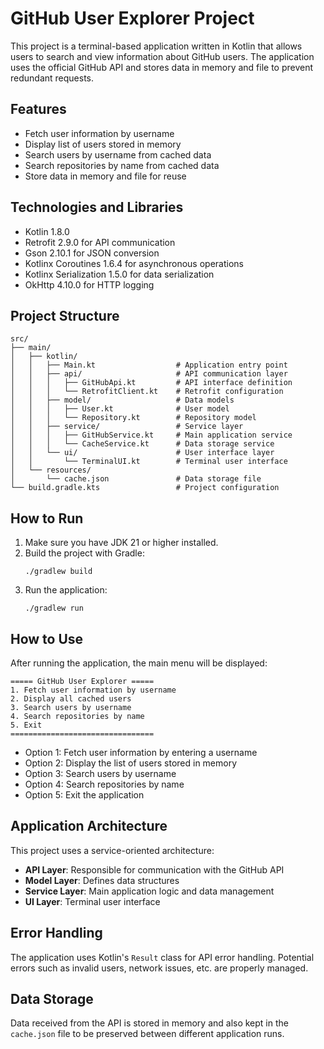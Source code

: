 # GitHub User Explorer Project

This project is a terminal-based application written in Kotlin that allows users to search and view information about GitHub users. The application uses the official GitHub API and stores data in memory and file to prevent redundant requests.

## Features

- Fetch user information by username
- Display list of users stored in memory
- Search users by username from cached data
- Search repositories by name from cached data
- Store data in memory and file for reuse

## Technologies and Libraries

- Kotlin 1.8.0
- Retrofit 2.9.0 for API communication
- Gson 2.10.1 for JSON conversion
- Kotlinx Coroutines 1.6.4 for asynchronous operations
- Kotlinx Serialization 1.5.0 for data serialization
- OkHttp 4.10.0 for HTTP logging

## Project Structure

```
src/
├── main/
│   ├── kotlin/
│   │   ├── Main.kt                  # Application entry point
│   │   ├── api/                     # API communication layer
│   │   │   ├── GitHubApi.kt         # API interface definition
│   │   │   └── RetrofitClient.kt    # Retrofit configuration
│   │   ├── model/                   # Data models
│   │   │   ├── User.kt              # User model
│   │   │   └── Repository.kt        # Repository model
│   │   ├── service/                 # Service layer
│   │   │   ├── GitHubService.kt     # Main application service
│   │   │   └── CacheService.kt      # Data storage service
│   │   └── ui/                      # User interface layer
│   │       └── TerminalUI.kt        # Terminal user interface
│   └── resources/
│       └── cache.json               # Data storage file
└── build.gradle.kts                 # Project configuration
```

## How to Run

1. Make sure you have JDK 21 or higher installed.
2. Build the project with Gradle:
   ```
   ./gradlew build
   ```
3. Run the application:
   ```
   ./gradlew run
   ```

## How to Use

After running the application, the main menu will be displayed:

```
===== GitHub User Explorer =====
1. Fetch user information by username
2. Display all cached users
3. Search users by username
4. Search repositories by name
5. Exit
================================
```

- Option 1: Fetch user information by entering a username
- Option 2: Display the list of users stored in memory
- Option 3: Search users by username
- Option 4: Search repositories by name
- Option 5: Exit the application

## Application Architecture

This project uses a service-oriented architecture:

- **API Layer**: Responsible for communication with the GitHub API
- **Model Layer**: Defines data structures
- **Service Layer**: Main application logic and data management
- **UI Layer**: Terminal user interface

## Error Handling

The application uses Kotlin's `Result` class for API error handling. Potential errors such as invalid users, network issues, etc. are properly managed.

## Data Storage

Data received from the API is stored in memory and also kept in the `cache.json` file to be preserved between different application runs.
